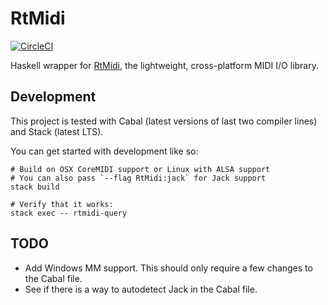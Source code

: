 # RtMidi

[![CircleCI](https://circleci.com/gh/riottracker/RtMidi/tree/master.svg?style=svg)](https://circleci.com/gh/riottracker/RtMidi/tree/master)

Haskell wrapper for [RtMidi](http://www.music.mcgill.ca/~gary/rtmidi/), the lightweight, cross-platform MIDI I/O library.

## Development

This project is tested with Cabal (latest versions of last two compiler lines) and Stack (latest LTS).

You can get started with development like so:

    # Build on OSX CoreMIDI support or Linux with ALSA support
    # You can also pass `--flag RtMidi:jack` for Jack support
    stack build

    # Verify that it works:
    stack exec -- rtmidi-query

## TODO

* Add Windows MM support. This should only require a few changes to the Cabal file.
* See if there is a way to autodetect Jack in the Cabal file.
